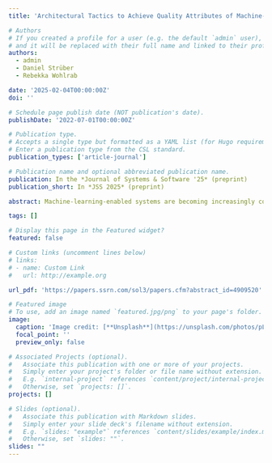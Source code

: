 ```yaml
---
title: 'Architectural Tactics to Achieve Quality Attributes of Machine-Learning-Enabled Systems: A Systematic Literature Review'

# Authors
# If you created a profile for a user (e.g. the default `admin` user), write the username (folder name) here
# and it will be replaced with their full name and linked to their profile.
authors:
  - admin
  - Daniel Strüber
  - Rebekka Wohlrab

date: '2025-02-04T00:00:00Z'
doi: ''

# Schedule page publish date (NOT publication's date).
publishDate: '2022-07-01T00:00:00Z'

# Publication type.
# Accepts a single type but formatted as a YAML list (for Hugo requirements).
# Enter a publication type from the CSL standard.
publication_types: ['article-journal']

# Publication name and optional abbreviated publication name.
publication: In the *Journal of Systems & Software '25* (preprint)
publication_short: In *JSS 2025* (preprint)

abstract: Machine-learning-enabled systems are becoming increasingly common in different industries. Due to the impact of uncertainty and the pronounced role of data, ensuring the quality of such systems requires consideration of several unique characteristics in addition to traditional ones. This range of quality attributes can be achieved by the implementation of specific architectural tactics. Such architectural decisions affect the further functioning of the system and its compliance with business goals. Architectural decisions have to be made with attention to possible quality trade-offs to prevent the cost of mitigating unintended side effects. A related work analysis revealed the need for a thorough study of existing architectural decisions and their impact on various quality attributes in the context of machine-learning-enabled systems. In this paper, to address this goal, we present comprehensive research on the quality of such systems, architectural tactics, and their possible quality con- sequences. Based on a systematic literature review of 206 primary sources, we identified 11 common quality attributes, and 16 relevant architectural tactics together along with 85 potential quality trade-offs. Our results systematize existing research in building architectures of ML-enabled systems. They can be used by software architects and researchers at the system design stage to estimate the possible consequences of decisions made.

tags: []

# Display this page in the Featured widget?
featured: false

# Custom links (uncomment lines below)
# links:
# - name: Custom Link
#   url: http://example.org

url_pdf: 'https://papers.ssrn.com/sol3/papers.cfm?abstract_id=4909520'

# Featured image
# To use, add an image named `featured.jpg/png` to your page's folder.
image:
  caption: 'Image credit: [**Unsplash**](https://unsplash.com/photos/pLCdAaMFLTE)'
  focal_point: ''
  preview_only: false

# Associated Projects (optional).
#   Associate this publication with one or more of your projects.
#   Simply enter your project's folder or file name without extension.
#   E.g. `internal-project` references `content/project/internal-project/index.md`.
#   Otherwise, set `projects: []`.
projects: []

# Slides (optional).
#   Associate this publication with Markdown slides.
#   Simply enter your slide deck's filename without extension.
#   E.g. `slides: "example"` references `content/slides/example/index.md`.
#   Otherwise, set `slides: ""`.
slides: ""
---
```

